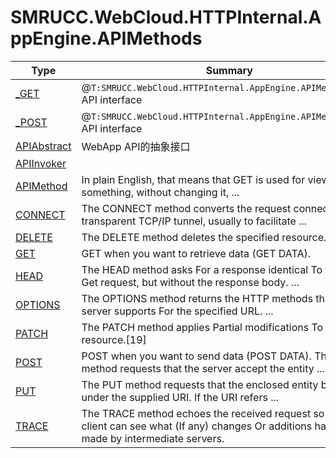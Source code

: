 ﻿
# SMRUCC.WebCloud.HTTPInternal.AppEngine.APIMethods

|Type|Summary|
|----|-------|
|[_GET](./_GET.md)|@``T:SMRUCC.WebCloud.HTTPInternal.AppEngine.APIMethods.GET`` API interface|
|[_POST](./_POST.md)|@``T:SMRUCC.WebCloud.HTTPInternal.AppEngine.APIMethods.POST`` API interface|
|[APIAbstract](./APIAbstract.md)|WebApp API的抽象接口|
|[APIInvoker](./APIInvoker.md)||
|[APIMethod](./APIMethod.md)|In plain English, that means that GET is used for viewing something, without changing it,  ...|
|[CONNECT](./CONNECT.md)|The CONNECT method converts the request connection to a transparent TCP/IP tunnel, usually to facilitate  ...|
|[DELETE](./DELETE.md)|The DELETE method deletes the specified resource.|
|[GET](./GET.md)|GET when you want to retrieve data (GET DATA).|
|[HEAD](./HEAD.md)|The HEAD method asks For a response identical To that Of a Get request, but without the response body.  ...|
|[OPTIONS](./OPTIONS.md)|The OPTIONS method returns the HTTP methods that the server supports For the specified URL.  ...|
|[PATCH](./PATCH.md)|The PATCH method applies Partial modifications To a resource.[19]|
|[POST](./POST.md)|POST when you want to send data (POST DATA). The POST method requests that the server accept the entity  ...|
|[PUT](./PUT.md)|The PUT method requests that the enclosed entity be stored under the supplied URI. If the URI refers  ...|
|[TRACE](./TRACE.md)|The TRACE method echoes the received request so that a client can see what (If any) changes Or additions have been made by intermediate servers.|

